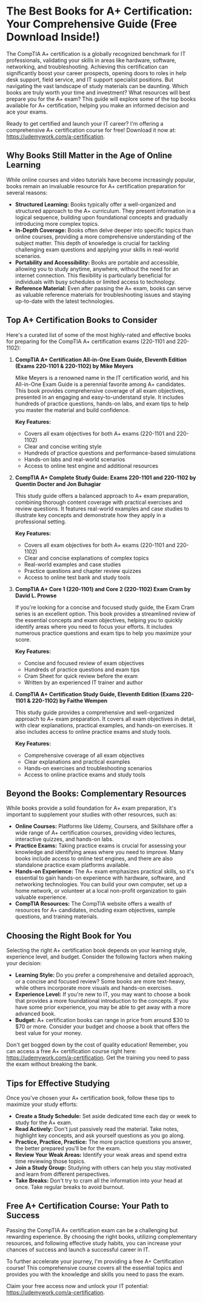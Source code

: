 # The Best Books for A+ Certification: Your Comprehensive Guide (Free Download Inside!)

The CompTIA A+ certification is a globally recognized benchmark for IT professionals, validating your skills in areas like hardware, software, networking, and troubleshooting. Achieving this certification can significantly boost your career prospects, opening doors to roles in help desk support, field service, and IT support specialist positions.  But navigating the vast landscape of study materials can be daunting. Which books are truly worth your time and investment? What resources will best prepare you for the A+ exam?  This guide will explore some of the top books available for A+ certification, helping you make an informed decision and ace your exams.

Ready to get certified and launch your IT career? I'm offering a comprehensive A+ certification course for free! Download it now at: https://udemywork.com/a-certification.

## Why Books Still Matter in the Age of Online Learning

While online courses and video tutorials have become increasingly popular, books remain an invaluable resource for A+ certification preparation for several reasons:

*   **Structured Learning:**  Books typically offer a well-organized and structured approach to the A+ curriculum. They present information in a logical sequence, building upon foundational concepts and gradually introducing more complex topics.
*   **In-Depth Coverage:** Books often delve deeper into specific topics than online courses, providing a more comprehensive understanding of the subject matter. This depth of knowledge is crucial for tackling challenging exam questions and applying your skills in real-world scenarios.
*   **Portability and Accessibility:**  Books are portable and accessible, allowing you to study anytime, anywhere, without the need for an internet connection. This flexibility is particularly beneficial for individuals with busy schedules or limited access to technology.
*   **Reference Material:** Even after passing the A+ exam, books can serve as valuable reference materials for troubleshooting issues and staying up-to-date with the latest technologies.

## Top A+ Certification Books to Consider

Here's a curated list of some of the most highly-rated and effective books for preparing for the CompTIA A+ certification exams (220-1101 and 220-1102):

1.  **CompTIA A+ Certification All-in-One Exam Guide, Eleventh Edition (Exams 220-1101 & 220-1102) by Mike Meyers**

    Mike Meyers is a renowned name in the IT certification world, and his All-in-One Exam Guide is a perennial favorite among A+ candidates. This book provides comprehensive coverage of all exam objectives, presented in an engaging and easy-to-understand style.  It includes hundreds of practice questions, hands-on labs, and exam tips to help you master the material and build confidence.

    **Key Features:**

    *   Covers all exam objectives for both A+ exams (220-1101 and 220-1102)
    *   Clear and concise writing style
    *   Hundreds of practice questions and performance-based simulations
    *   Hands-on labs and real-world scenarios
    *   Access to online test engine and additional resources

2.  **CompTIA A+ Complete Study Guide: Exams 220-1101 and 220-1102 by Quentin Docter and Jon Buhagiar**

    This study guide offers a balanced approach to A+ exam preparation, combining thorough content coverage with practical exercises and review questions.  It features real-world examples and case studies to illustrate key concepts and demonstrate how they apply in a professional setting.

    **Key Features:**

    *   Covers all exam objectives for both A+ exams (220-1101 and 220-1102)
    *   Clear and concise explanations of complex topics
    *   Real-world examples and case studies
    *   Practice questions and chapter review quizzes
    *   Access to online test bank and study tools

3.  **CompTIA A+ Core 1 (220-1101) and Core 2 (220-1102) Exam Cram by David L. Prowse**

    If you're looking for a concise and focused study guide, the Exam Cram series is an excellent option. This book provides a streamlined review of the essential concepts and exam objectives, helping you to quickly identify areas where you need to focus your efforts.  It includes numerous practice questions and exam tips to help you maximize your score.

    **Key Features:**

    *   Concise and focused review of exam objectives
    *   Hundreds of practice questions and exam tips
    *   Cram Sheet for quick review before the exam
    *   Written by an experienced IT trainer and author

4.  **CompTIA A+ Certification Study Guide, Eleventh Edition (Exams 220-1101 & 220-1102) by Faithe Wempen**

    This study guide provides a comprehensive and well-organized approach to A+ exam preparation. It covers all exam objectives in detail, with clear explanations, practical examples, and hands-on exercises.  It also includes access to online practice exams and study tools.

    **Key Features:**

    *   Comprehensive coverage of all exam objectives
    *   Clear explanations and practical examples
    *   Hands-on exercises and troubleshooting scenarios
    *   Access to online practice exams and study tools

## Beyond the Books: Complementary Resources

While books provide a solid foundation for A+ exam preparation, it's important to supplement your studies with other resources, such as:

*   **Online Courses:** Platforms like Udemy, Coursera, and Skillshare offer a wide range of A+ certification courses, providing video lectures, interactive quizzes, and hands-on labs.
*   **Practice Exams:** Taking practice exams is crucial for assessing your knowledge and identifying areas where you need to improve.  Many books include access to online test engines, and there are also standalone practice exam platforms available.
*   **Hands-on Experience:**  The A+ exam emphasizes practical skills, so it's essential to gain hands-on experience with hardware, software, and networking technologies.  You can build your own computer, set up a home network, or volunteer at a local non-profit organization to gain valuable experience.
*   **CompTIA Resources:**  The CompTIA website offers a wealth of resources for A+ candidates, including exam objectives, sample questions, and training materials.

## Choosing the Right Book for You

Selecting the right A+ certification book depends on your learning style, experience level, and budget. Consider the following factors when making your decision:

*   **Learning Style:** Do you prefer a comprehensive and detailed approach, or a concise and focused review? Some books are more text-heavy, while others incorporate more visuals and hands-on exercises.
*   **Experience Level:** If you're new to IT, you may want to choose a book that provides a more foundational introduction to the concepts. If you have some prior experience, you may be able to get away with a more advanced book.
*   **Budget:** A+ certification books can range in price from around \$30 to \$70 or more. Consider your budget and choose a book that offers the best value for your money.

Don't get bogged down by the cost of quality education! Remember, you can access a free A+ certification course right here: https://udemywork.com/a-certification. Get the training you need to pass the exam without breaking the bank.

##  Tips for Effective Studying

Once you've chosen your A+ certification book, follow these tips to maximize your study efforts:

*   **Create a Study Schedule:** Set aside dedicated time each day or week to study for the A+ exam.
*   **Read Actively:** Don't just passively read the material. Take notes, highlight key concepts, and ask yourself questions as you go along.
*   **Practice, Practice, Practice:** The more practice questions you answer, the better prepared you'll be for the exam.
*   **Review Your Weak Areas:** Identify your weak areas and spend extra time reviewing those topics.
*   **Join a Study Group:** Studying with others can help you stay motivated and learn from different perspectives.
*   **Take Breaks:** Don't try to cram all the information into your head at once. Take regular breaks to avoid burnout.

## Free A+ Certification Course: Your Path to Success

Passing the CompTIA A+ certification exam can be a challenging but rewarding experience. By choosing the right books, utilizing complementary resources, and following effective study habits, you can increase your chances of success and launch a successful career in IT.

To further accelerate your journey, I'm providing a free A+ Certification course!  This comprehensive course covers all the essential topics and provides you with the knowledge and skills you need to pass the exam.

Claim your free access now and unlock your IT potential: https://udemywork.com/a-certification.
